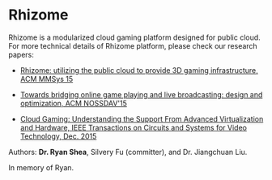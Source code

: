 # Rhizome

Rhizome is a modularized cloud gaming platform designed for public cloud. For more technical details of Rhizome platform, please check our research papers:

* [Rhizome: utilizing the public cloud to provide 3D gaming infrastructure, ACM MMSys
15](https://www.google.com)

* [Towards bridging online game playing and live broadcasting: design and optimization, ACM NOSSDAV'15](http://dl.acm.org/citation.cfm?id=2736089)

* [Cloud Gaming: Understanding the Support From Advanced Virtualization and Hardware, IEEE Transactions on Circuits and Systems for Video Technology, Dec. 2015](http://ieeexplore.ieee.org/document/7137668/)

Authors: **Dr. Ryan Shea**, Silvery Fu (committer), and Dr. Jiangchuan Liu.

In memory of Ryan.
